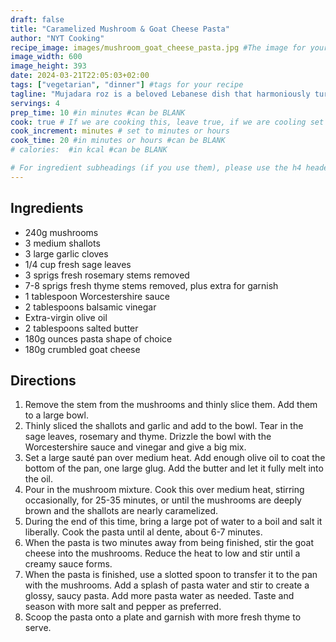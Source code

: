 ```yaml
---
draft: false
title: "Caramelized Mushroom & Goat Cheese Pasta"
author: "NYT Cooking"
recipe_image: images/mushroom_goat_cheese_pasta.jpg #The image for your recipe
image_width: 600
image_height: 393
date: 2024-03-21T22:05:03+02:00
tags: ["vegetarian", "dinner"] #tags for your recipe
tagline: "Mujadara roz is a beloved Lebanese dish that harmoniously turns pantry staples into a delightful meal"
servings: 4
prep_time: 10 #in minutes #can be BLANK
cook: true # If we are cooking this, leave true, if we are cooling set to false
cook_increment: minutes # set to minutes or hours
cook_time: 20 #in minutes or hours #can be BLANK
# calories:  #in kcal #can be BLANK

# For ingredient subheadings (if you use them), please use the h4 header.  For print view I have those elements targeted
---
```



## Ingredients

- 240g mushrooms
- 3 medium shallots
- 3 large garlic cloves
- 1/4 cup fresh sage leaves
- 3 sprigs fresh rosemary stems removed
- 7-8 sprigs fresh thyme stems removed, plus extra for garnish
- 1 tablespoon Worcestershire sauce
- 2 tablespoons balsamic vinegar
- Extra-virgin olive oil
- 2 tablespoons salted butter
- 180g ounces pasta shape of choice
- 180g crumbled goat cheese

## Directions

1. Remove the stem from the mushrooms and thinly slice them. Add them to a large bowl.
2. Thinly sliced the shallots and garlic and add to the bowl. Tear in the sage leaves, rosemary and thyme. Drizzle the bowl with the Worcestershire sauce and vinegar and give a big mix.
3. Set a large sauté pan over medium heat. Add enough olive oil to coat the bottom of the pan, one large glug. Add the butter and let it fully melt into the oil.
4. Pour in the mushroom mixture. Cook this over medium heat, stirring occasionally, for 25-35 minutes, or until the mushrooms are deeply brown and the shallots are nearly caramelized.
5. During the end of this time, bring a large pot of water to a boil and salt it liberally. Cook the pasta until al dente, about 6-7 minutes.
6. When the pasta is two minutes away from being finished, stir the goat cheese into the mushrooms. Reduce the heat to low and stir until a creamy sauce forms.
7. When the pasta is finished, use a slotted spoon to transfer it to the pan with the mushrooms. Add a splash of pasta water and stir to create a glossy, saucy pasta. Add more pasta water as needed. Taste and season with more salt and pepper as preferred.
8. Scoop the pasta onto a plate and garnish with more fresh thyme to serve.